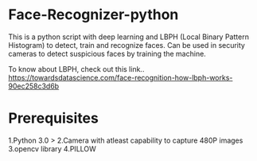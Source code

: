 # Face-Recognizer-python
This is a python script with deep learning and LBPH (Local Binary Pattern Histogram)  to detect, train and recognize faces. Can be used in security cameras to detect suspicious faces by training the machine.

To know about LBPH, check out this link..
https://towardsdatascience.com/face-recognition-how-lbph-works-90ec258c3d6b


# Prerequisites
1.Python 3.0 >
2.Camera with atleast capability to capture 480P images
3.opencv library
4.PILLOW

